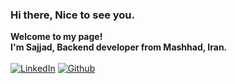 ### Hi there, Nice to see you.


<b> Welcome to my page! <br/> 
**I'm Sajjad, Backend developer from Mashhad, Iran.</b><br/><br/>**
<a href="https://www.linkedin.com/in/sajjad-fani-b40753211/" target="_blank"><img alt="LinkedIn" src="https://img.shields.io/badge/linkedin-29146b?&style=for-the-badge&logo=linkedin&logoColor=white" /></a> <a href="https://github.com/sjdfani" target="_blank"><img alt="Github" src="https://img.shields.io/badge/GitHub-7c31e3?&style=for-the-badge&logo=Github&logoColor=white" /></a> 

 

